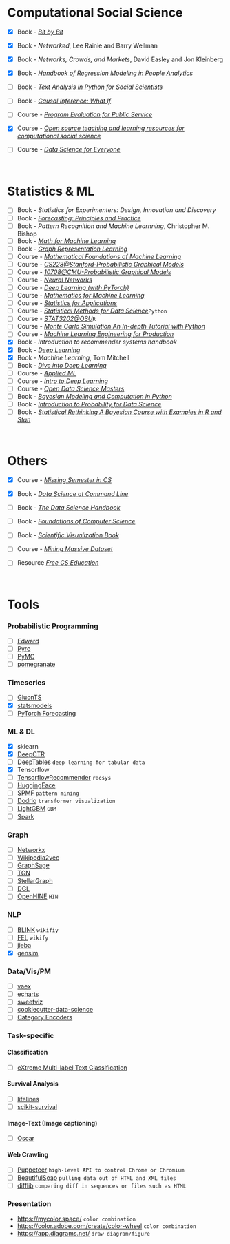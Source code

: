# Computational Social Science
- [X] Book - [*Bit by Bit*](https://www.bitbybitbook.com/en/1st-ed/preface/)
- [X] Book - *Networked*, Lee Rainie and Barry Wellman
- [X] Book - *Networks, Crowds, and Markets*, David Easley and Jon Kleinberg
- [X] Book - [*Handbook of Regression Modeling in People Analytics*](http://peopleanalytics-regression-book.org/)
- [ ] Book - [*Text Analysis in Python for Social Scientists*](https://www.cambridge.org/core/elements/text-analysis-in-python-for-social-scientists/BFAB0A3604C7E29F6198EA2F7941DFF3)
- [ ] Book - [*Causal Inference: What If*](https://cdn1.sph.harvard.edu/wp-content/uploads/sites/1268/2021/03/ciwhatif_hernanrobins_30mar21.pdf)
- [ ] Course - [*Program Evaluation for Public Service*](https://evalf20.classes.andrewheiss.com/)
- [X] Course - [*Open source teaching and learning resources for computational social science*](https://sicss.io/curriculum)
- [ ] Course - [*Data Science for Everyone*](https://matthew-brett.github.io/dsfe/about#about-the-data-science-for-everyone-textbook)


</br>

# Statistics & ML
- [ ] Book - *Statistics for Experimenters: Design, Innovation and Discovery*
- [ ] Book - [*Forecasting: Principles and Practice*](https://otexts.com/fpp2/)
- [ ] Book - *Pattern Recognition and Machine Learnning*, Christopher M. Bishop
- [ ] Book - [*Math for Machine Learning*](https://mml-book.github.io/book/mml-book.pdf)
- [ ] Book - [*Graph Representation Learning*](https://www.cs.mcgill.ca/~wlh/grl_book/files/GRL_Book.pdf)
- [ ] Course - [*Mathematical Foundations of Machine Learning*](https://willett.psd.uchicago.edu/teaching/mathematical-foundations-of-machine-learning-fall-2021/)
- [ ] Course - [*CS228@Stanford-Probabilistic Graphical Models*](https://ermongroup.github.io/cs228-notes/)
- [ ] Course - [*10708@CMU-Probabilistic Graphical Models*](https://www.cs.cmu.edu/~epxing/Class/10708-20/lectures.html)
- [ ] Course - [*Neural Networks*](https://www.youtube.com/watch?v=SGZ6BttHMPw&list=PL6Xpj9I5qXYEcOhn7TqghAJ6NAPrNmUBH)
- [ ] Course - [*Deep Learning (with PyTorch)*](https://www.youtube.com/playlist?list=PLLHTzKZzVU9eaEyErdV26ikyolxOsz6mq)
- [ ] Course - [*Mathematics for Machine Learning*](https://www.coursera.org/specializations/mathematics-machine-learning)
- [ ] Course - [*Statistics for Applications*](https://ocw.mit.edu/courses/mathematics/18-650-statistics-for-applications-fall-2016/index.htm)
- [ ] Course - [*Statistical Methods for Data Science*](https://gu.instructure.com/courses/11025)```Python```
- [ ] Course - [*STAT3202@OSU*](https://daviddalpiaz.github.io/stat3202-au18/)```R```
- [ ] Course - [*Monte Carlo Simulation An In-depth Tutorial with Python*](https://medium.com/towards-artificial-intelligence/monte-carlo-simulation-an-in-depth-tutorial-with-python-bcf6eb7856c8)
- [ ] Course - [*Machine Learning Engineering for Production*](https://blog.tensorflow.org/2021/06/mlep-courses.html)
- [X] Book - *Introduction to recommender systems handbook*
- [X] Book - [*Deep Learning*](https://www.deeplearningbook.org/)
- [X] Book - *Machine Learning*, Tom Mitchell
- [ ] Book - [*Dive into Deep Learning*](http://d2l.ai/index.html)
- [ ] Course - [*Applied ML*](https://applyingml.com/)
- [ ] Course - [*Intro to Deep Learning*](http://introtodeeplearning.com/)
- [ ] Course - [*Open Data Science Masters*](http://datasciencemasters.org/)
- [ ] Book - [*Bayesian Modeling and Computation in Python*](https://bayesiancomputationbook.com/welcome.html)
- [ ] Book - [*Introduction to Probability for Data Science*](https://probability4datascience.com/)
- [ ] Book - [*Statistical Rethinking A Bayesian Course with Examples in R and Stan*](https://xcelab.net/rm/statistical-rethinking/)

</br>

# Others
- [X] Course - [*Missing Semester in CS*](https://missing.csail.mit.edu/)
- [X] Book - [*Data Science at Command Line*](https://datascienceatthecommandline.com/2e/chapter-1-introduction.html)
- [ ] Book - [*The Data Science Handbook*]()
- [ ] Book - [*Foundations of Computer Science*](http://infolab.stanford.edu/~ullman/focs.html)
- [ ] Book - [*Scientific Visualization Book*](https://github.com/rougier/scientific-visualization-book/blob/master/pdf/book.pdf?fbclid=IwAR0y1_4zqxZFfP_qxXxVOS67ZJxDDtOjdEodIUKU5hYFxc7AiExgSO7e1kM)
- [ ] Course - [*Mining Massive Dataset*](https://online.stanford.edu/courses/soe-ycs0007-mining-massive-data-sets)
- [ ] Resource [*Free CS Education*](https://github.com/Developer-Y/cs-video-courses)


</br>

# Tools
### Probabilistic Programming
- [ ] [Edward](http://edwardlib.org/tutorials/)
- [ ] [Pyro](http://pyro.ai/)
- [ ] [PyMC](https://nbviewer.jupyter.org/github/CamDavidsonPilon/Probabilistic-Programming-and-Bayesian-Methods-for-Hackers/blob/master/Prologue/Prologue.ipynb)
- [ ] [pomegranate](https://github.com/jmschrei/pomegranate)

### Timeseries
- [ ] [GluonTS](https://gluon-ts.mxnet.io/)
- [X] [statsmodels](https://www.statsmodels.org/stable/index.html)
- [ ] [PyTorch Forecasting](https://towardsdatascience.com/introducing-pytorch-forecasting-64de99b9ef46)

### ML & DL
- [X] sklearn
- [X] [DeepCTR](https://deepctr-doc.readthedocs.io/en/latest/)
- [ ] [DeepTables](https://deeptables.readthedocs.io/en/latest/index.html) ```deep learning for tabular data```
- [X] Tensorflow
- [ ] [TensorflowRecommender](https://www.tensorflow.org/recommenders) ```recsys```
- [ ] [HuggingFace](https://huggingface.co/transformers/)
- [ ] [SPMF](http://www.philippe-fournier-viger.com/spmf) ```pattern mining```
- [ ] [Dodrio](https://poloclub.github.io/dodrio/) ```transformer visualization```
- [ ] [LightGBM](https://lightgbm.readthedocs.io/en/latest/index.html) ```GBM```
- [ ] [Spark](https://spark.apache.org/mllib/)

### Graph
- [ ] [Networkx](https://networkx.github.io/)
- [ ] [Wikipedia2vec](https://wikipedia2vec.github.io/wikipedia2vec/)
- [ ] [GraphSage](http://snap.stanford.edu/graphsage/)
- [ ] [TGN](https://github.com/twitter-research/tgn)
- [ ] [StellarGraph](https://stellargraph.readthedocs.io/en/stable/README.html)
- [ ] [DGL](https://www.dgl.ai/)
- [ ] [OpenHINE](https://github.com/BUPT-GAMMA/OpenHINE) ```HIN```

### NLP
- [ ] [BLINK](https://github.com/facebookresearch/BLINK) ```wikifiy```
- [ ] [FEL](https://github.com/yahoo/FEL) ```wikify```
- [ ] [jieba](https://github.com/fxsjy/jieba)
- [X] [gensim](https://radimrehurek.com/gensim/)

### Data/Vis/PM
- [ ] [vaex](https://vaex.io/docs/index.html)
- [ ] [echarts](https://echarts.apache.org/)
- [ ] [sweetviz](https://pypi.org/project/sweetviz/)
- [ ] [cookiecutter-data-science](https://drivendata.github.io/cookiecutter-data-science/#cookiecutter-data-science)
- [ ] [Category Encoders](https://contrib.scikit-learn.org/category_encoders/index.html#)

### Task-specific
#### Classification
- [ ] [eXtreme Multi-label Text Classification](https://github.com/OctoberChang/X-Transformer)
#### Survival Analysis
- [ ] [lifelines](https://lifelines.readthedocs.io/en/latest/index.html)
- [ ] [scikit-survival](scikit-survival)
#### Image-Text (Image captioning)
- [ ] [Oscar](https://github.com/microsoft/Oscar)
#### Web Crawling
- [ ] [Puppeteer](https://pptr.dev/) ```high-level API to control Chrome or Chromium```
- [ ] [BeautifulSoap](https://www.crummy.com/software/BeautifulSoup/bs4/doc/) ```pulling data out of HTML and XML files```
- [ ] [difflib](https://docs.python.org/3/library/difflib.html) ```comparing diff in sequences or files such as HTML```

### Presentation
- https://mycolor.space/ ```color combination```
- https://color.adobe.com/create/color-wheel ```color combination```
- https://app.diagrams.net/ ```draw diagram/figure```
